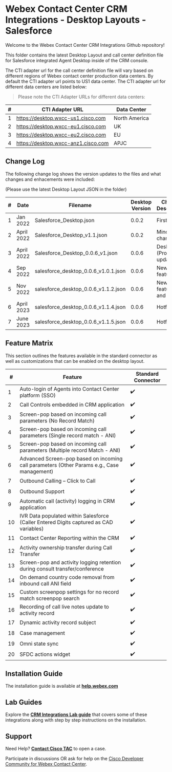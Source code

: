 # Webex Contact Center CRM Integrations - Desktop Layouts - Salesforce

Welcome to the Webex Contact Center CRM Integrations Github repository!

This folder contains the latest Desktop Layout and call center definition file for Salesforce integrated Agent Desktop inside of the CRM console.

The CTI adapter url for the call center definition file will vary based on different regions of Webex contact center production data centers. By default the CTI adapter url points to US1 data center. The CTI adapter url for different data centers are listed below:

> Please note the CTI Adapter URLs for different data centers:

| #   | CTI Adapter URL                     | Data Center   |
| --- | ----------------------------------- | ------------- |
| 1   | https://desktop.wxcc-us1.cisco.com  | North America |
| 2   | https://desktop.wxcc-eu1.cisco.com  | UK            |
| 3   | https://desktop.wxcc-eu2.cisco.com  | EU            |
| 4   | https://desktop.wxcc-anz1.cisco.com | APJC          |

## Change Log

The following change log shows the version updates to the files and what changes and enhacements were included:

(Please use the latest Desktop Layout JSON in the folder)

| #   | Date       | Filename                             | Desktop Version | Change Description         | Change Date |
| --- | ---------- | ------------------------------------ | --------------- | -------------------------- | ----------- |
| 1   | Jan 2022   | Salesforce_Desktop.json              | 0.0.2           | First draft                | June 2021   |
| 2   | April 2022 | Salesforce_Desktop_v1.1.json         | 0.0.2           | Minor changes              | Sep 2021    |
| 3   | April 2022 | Salesforce_Desktop_0.0.6_v1.json     | 0.0.6           | Desktop (Product) update   | April 2022  |
| 4   | Sep 2022   | salesforce_desktop_0.0.6_v1.0.1.json | 0.0.6           | New feature sets           | Sept 2022   |
| 5   | Nov 2022   | salesforce_desktop_0.0.6_v1.1.2.json | 0.0.6           | New feature set and hotfix | Nov 2022    |
| 6   | April 2023 | salesforce_desktop_0.0.6_v1.1.4.json | 0.0.6           | Hotfix                     | April 2023  |
| 7   | June 2023  | salesforce_desktop_0.0.6_v1.1.5.json | 0.0.6           | Hotfix                     | June 2023   |

## Feature Matrix

This section outlines the features available in the standard connector as well as customizations that can be enabled on the desktop layout.

| #   | Feature​                                                                                    | Standard Connector |
| --- | ------------------------------------------------------------------------------------------- | ------------------ |
| 1   | Auto-login of Agents into Contact Center platform (SSO)​                                    | ✔️                 |
| 2   | Call Controls embedded in CRM application                                                   | ✔️                 |
| 3   | Screen-pop based on incoming call parameters (No Record Match)                              | ✔️                 |
| 4   | Screen-pop based on incoming call parameters (Single record match - ANI)​                   | ✔️                 |
| 5   | Screen-pop based on incoming call parameters (Multiple record Match - ANI)​                 | ✔️                 |
| 6   | Advanced Screen-pop based on incoming call parameters (Other Params e.g., Case management)​ | ✔️                 |
| 7   | Outbound Calling – Click to Call​                                                           | ✔️                 |
| 8   | Outbound Support                                                                            | ✔️                 |
| 9   | Automatic call (activity) logging in CRM application                                        | ✔️                 |
| 10  | IVR Data populated within Salesforce (Caller Entered Digits captured as CAD variables)​      | ✔️                 |
| 11  | Contact Center Reporting within the CRM​                                                     | ✔️                 |
| 12  | Activity ownership transfer during Call Transfer​                                            | ✔️                 |
| 13  | Screen-pop and activity logging retention during consult transfer/conference​                | ✔️                 |
| 14  | On demand country code removal from inbound call ANI field                                  | ✔️                 |
| 15  | Custom screenpop settings for no record match screenpop search                              | ✔️                 |
| 16  | Recording of call live notes update to activity record                                      | ✔️                 |
| 17  | Dynamic activity record subject                                                             | ✔️                 |
| 18  | Case management                                                                             | ✔️                 |
| 19  | Omni state sync                                                                             | ✔️                 |
| 20  | SFDC actions widget                                                                         | ✔️                 |

## Installation Guide

The installation guide is available at **[help.webex.com](https://help.webex.com/en-us/article/nhxw7kfb/Integrate-Webex-Contact-Center-with-Salesforce)**

## Lab Guides

Explore the **[CRM Integrations Lab guide](https://wxcctechsummit.github.io/wxcclabguides/TechSummitRoW_2021/CRM.html)** that covers some of these integrations along with step by step instructions on the installation.

## Support

Need Help? **[Contact Cisco TAC](https://cisco.com/go/tac)** to open a case.

Participate in discussions OR ask for help on the [Cisco Developer Community for Webex Contact Center](https://community.cisco.com/t5/contact-center/bd-p/j-disc-dev-contact-center).
